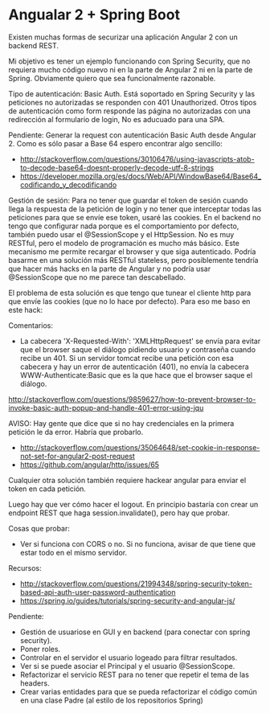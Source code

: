 Angualar 2 + Spring Boot
========================

Existen muchas formas de securizar una aplicación Angular 2 con un backend REST. 

Mi objetivo es tener un ejemplo funcionando con Spring Security, que no requiera
mucho código nuevo ni en la parte de Angular 2 ni en la parte de Spring. Obviamente
quiero que sea funcionalmente razonable.

Tipo de autenticación: Basic Auth. Está soportado en Spring Security y las peticiones
no autorizadas se responden con 401 Unauthorized. Otros tipos de autenticación como
form responde las página no autorizadas con una redirección al formulario de login, 
No es aducuado para una SPA.

Pendiente: Generar la request con autenticación Basic Auth desde Angular 2. Como
es sólo pasar a Base 64 espero encontrar algo sencillo:

* http://stackoverflow.com/questions/30106476/using-javascripts-atob-to-decode-base64-doesnt-properly-decode-utf-8-strings
* https://developer.mozilla.org/es/docs/Web/API/WindowBase64/Base64_codificando_y_decodificando

Gestión de sesión: Para no tener que guardar el token de sesión cuando llega la
respuesta de la petición de login y no tener que interceptar todas las peticiones
para que se envíe ese token, usaré las cookies. En el backend no tengo que configurar
nada porque es el comportamiento por defecto, también puedo usar el @SessionScope y
el HttpSession. No es muy RESTful, pero el modelo de programación es mucho más
básico. Este mecanismo me permite recargar el browser y que siga autenticado. Podría 
basarme en una solución más RESTful stateless, pero posiblemente tendría que hacer
más hacks en la parte de Angular y no podría usar @SessionScope que no me parece
tan descabellado.

El problema de esta solución es que tengo que tunear el cliente http para que envíe las cookies
(que no lo hace por defecto). Para eso me baso en este hack:

Comentarios:
* La cabecera 'X-Requested-With': 'XMLHttpRequest' se envía para evitar que el browser saque el diálogo pidiendo usuario y contraseña cuando recibe un 401. Si un servidor tomcat recibe una petición con esa cabecera y hay un error de autenticación (401), no envía la cabecera WWW-Authenticate:Basic que es la que hace que el browser saque el diálogo.

http://stackoverflow.com/questions/9859627/how-to-prevent-browser-to-invoke-basic-auth-popup-and-handle-401-error-using-jqu

AVISO: Hay gente que dice que si no hay credenciales en la primera petición 
le da error. Habría que probarlo.

* http://stackoverflow.com/questions/35064648/set-cookie-in-response-not-set-for-angular2-post-request
* https://github.com/angular/http/issues/65

Cualquier otra solución también requiere hackear angular para enviar el token en
cada petición.

Luego hay que ver cómo hacer el logout. En principio bastaría con crear un endpoint
REST que haga session.invalidate(), pero hay que probar. 

Cosas que probar:
* Ver si funciona con CORS o no. Si no funciona, avisar de que tiene que estar
  todo en el mismo servidor.

Recursos:
* http://stackoverflow.com/questions/21994348/spring-security-token-based-api-auth-user-password-authentication
* https://spring.io/guides/tutorials/spring-security-and-angular-js/

Pendiente:
* Gestión de usuariose en GUI y en backend (para conectar con spring security).
* Poner roles.
* Controlar en el servidor el usuario logeado para filtrar resultados.
* Ver si se puede asociar el Principal y el usuario @SessionScope.
* Refactorizar el servicio REST para no tener que repetir el tema de las headers. 
* Crear varias entidades para que se pueda refactorizar el código común en una clase Padre (al estilo de los repositorios Spring)


